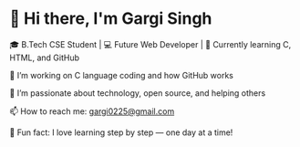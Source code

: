 # 👋 Hi there, I'm Gargi Singh

🎓 B.Tech CSE Student | 💻 Future Web Developer | 🌱 Currently learning C, HTML, and GitHub

🔭 I’m working on C language coding and how GitHub works

🌟 I’m passionate about technology, open source, and helping others

📫 How to reach me: gargi0225@gmail.com

💬 Fun fact: I love learning step by step — one day at a time!
